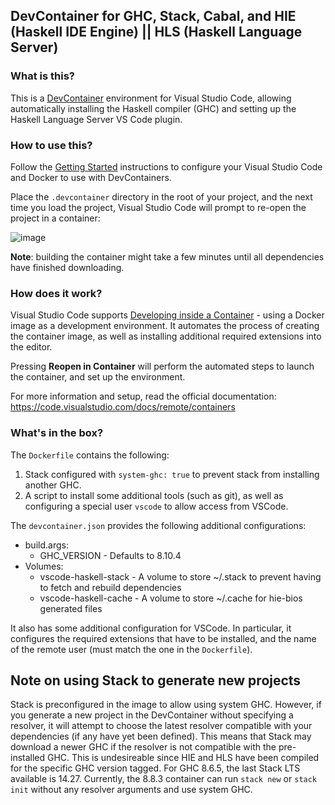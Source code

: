 ## DevContainer for GHC, Stack, Cabal, and HIE (Haskell IDE Engine) || HLS (Haskell Language Server)

### What is this?

This is a [DevContainer](https://code.visualstudio.com/docs/remote/containers) environment for Visual Studio Code, allowing automatically installing the Haskell compiler (GHC) and setting up the Haskell Language Server VS Code plugin. 

### How to use this?

Follow the [Getting Started](https://code.visualstudio.com/docs/remote/containers#_getting-started) instructions to configure your Visual Studio Code and Docker to use with DevContainers.

Place the `.devcontainer` directory in the root of your project, and the next time you load the project, Visual Studio Code will prompt to re-open the project in a container:

![image](https://user-images.githubusercontent.com/601206/73298150-7bfac580-4215-11ea-81d3-a8fabab98e30.png)

**Note**: building the container might take a few minutes until all dependencies have finished downloading.

### How does it work?

Visual Studio Code supports [Developing inside a Container](https://code.visualstudio.com/docs/remote/containers) - using a Docker image as a development environment. It automates the process of creating the container image, as well as installing additional required extensions into the editor.

Pressing **Reopen in Container** will perform the automated steps to launch the container, and set up the environment.

For more information and setup, read the official documentation: https://code.visualstudio.com/docs/remote/containers

### What's in the box?

The `Dockerfile` contains the following:

1. Stack configured with `system-ghc: true` to prevent stack from installing another GHC.
2. A script to install some additional tools (such as git), as well as configuring a special user `vscode` to allow access from VSCode.

The `devcontainer.json` provides the following additional configurations:
  * build.args:
    * GHC_VERSION - Defaults to 8.10.4
  * Volumes:
    * vscode-haskell-stack - A volume to store ~/.stack to prevent having to fetch and rebuild dependencies
    * vscode-haskell-cache - A volume to store ~/.cache for hie-bios generated files

It also has some additional configuration for VSCode. In particular, it configures the required extensions that have to be installed, and the name of the remote user (must match the one in the `Dockerfile`).

## Note on using Stack to generate new projects
Stack is preconfigured in the image to allow using system GHC. However, if you generate a new project in the DevContainer without specifying a resolver, it will attempt to choose the latest resolver compatible with your dependencies (if any have yet been defined). This means that Stack may download a newer GHC if the resolver is not compatible with the pre-installed GHC. This is undesireable since HIE and HLS have been compiled for the specific GHC version tagged. For GHC 8.6.5, the last Stack LTS available is 14.27. Currently, the 8.8.3 container can run `stack new` or `stack init` without any resolver arguments and use system GHC.
